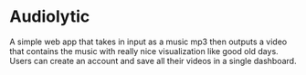 # Audiolytic
A simple web app that takes in input as a music mp3 then outputs a video that contains the music with really nice visualization like good old days. Users can create an account and save all their videos in a single dashboard.
